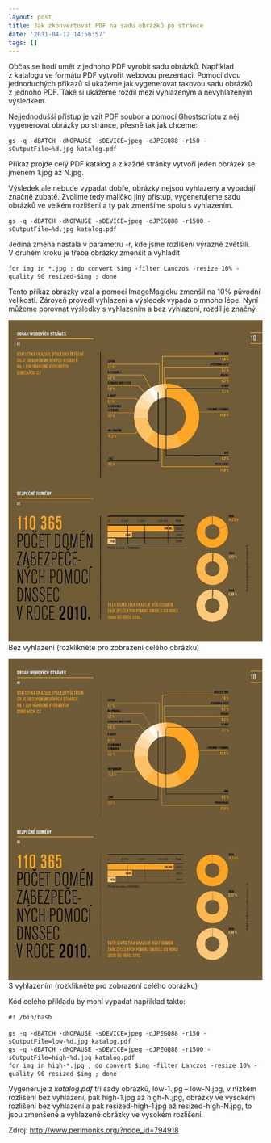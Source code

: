 ```yaml
---
layout: post
title: Jak zkonvertovat PDF na sadu obrázků po stránce
date: '2011-04-12 14:56:57'
tags: []
---
```


Občas se hodí umět z jednoho PDF vyrobit sadu obrázků. Například
z katalogu ve formátu PDF vytvořit webovou prezentaci. Pomocí dvou
jednoduchých příkazů si ukážeme jak vygenerovat takovou sadu obrázků
z jednoho PDF. Také si ukážeme rozdíl mezi vyhlazeným a nevyhlazeným
výsledkem.


<p>Nejjednodušší přístup je vzít PDF soubor a pomocí Ghostscriptu
z něj vygenerovat obrázky po stránce, přesně tak jak chceme:</p>

<pre><code>gs -q -dBATCH -dNOPAUSE -sDEVICE=jpeg -dJPEGQ88 -r150 -sOutputFile=%d.jpg katalog.pdf</code></pre>

<p>Příkaz projde celý PDF katalog a z každé stránky vytvoří jeden
obrázek se jménem 1.jpg až N.jpg.</p>

<p>Výsledek ale nebude vypadat dobře, obrázky nejsou vyhlazeny a vypadají
značně zubatě. Zvolíme tedy maličko jiný přístup, vygenerujeme sadu
obrázků ve velkém rozlišení a ty pak zmenšíme spolu
s vyhlazením.</p>

<pre><code>gs -q -dBATCH -dNOPAUSE -sDEVICE=jpeg -dJPEGQ88 -r1500 -sOutputFile=%d.jpg katalog.pdf</code></pre>

<p>Jediná změna nastala v parametru -r, kde jsme rozlišení výrazně
zvětšili. V druhém kroku je třeba obrázky zmenšit a vyhladit</p>

<pre><code>for img in *.jpg ; do convert $img -filter Lanczos -resize 10% -quality 90 resized-$img ; done</code></pre>

<p>Tento příkaz obrázky vzal a pomocí ImageMagicku zmenšil na 10% původní
velikosti. Zároveň provedl vyhlazení a výsledek vypadá o mnoho lépe.
Nyní můžeme porovnat výsledky s vyhlazením a bez vyhlazení, rozdíl
je značný.</p>

<p><a href="/images/74.jpg"><img
src="/images/74.jpg" alt="Bez vyhlazení" /></a>
<br />Bez vyhlazení (rozklikněte pro zobrazení celého obrázku)</p>

<p><a href="/images/75.jpg"><img
src="/images/75.jpg" alt="S vyhlazením" /></a>
<br />S vyhlazením (rozklikněte pro zobrazení celého obrázku)</p>

<p>Kód celého příkladu by mohl vypadat například takto:</p>

<pre><code>#! /bin/bash

gs -q -dBATCH -dNOPAUSE -sDEVICE=jpeg -dJPEGQ88 -r150 -sOutputFile=low-%d.jpg katalog.pdf
gs -q -dBATCH -dNOPAUSE -sDEVICE=jpeg -dJPEGQ88 -r1500 -sOutputFile=high-%d.jpg katalog.pdf
for img in high-*.jpg ; do convert $img -filter Lanczos -resize 10% -quality 90 resized-$img ; done</code></pre>

<p>Vygeneruje z <em>katalog.pdf</em> tři sady obrázků, low-1.jpg –
low-N.jpg, v nízkém rozlišení bez vyhlazení, pak high-1.jpg až
high-N.jpg, obrázky ve vysokém rozlišení bez vyhlazení a pak
resized-high-1.jpg až resized-high-N.jpg, to jsou zmenšené a vyhlazené
obrázky ve vysokém rozlišení.</p>

<p>Zdroj: <a
href="http://www.perlmonks.org/?node_id=794918">http://www.perlmonks.org/?node_id=794918</a></p>

